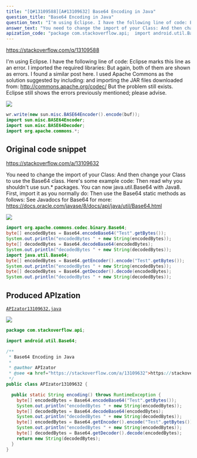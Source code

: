 ```yaml
---
title: "[Q#13109588][A#13109632] Base64 Encoding in Java"
question_title: "Base64 Encoding in Java"
question_text: "I'm using Eclipse. I have the following line of code: Eclipse marks this line as an error. I imported the required libraries: But again, both of them are shown as errors. I found a similar post here. I used Apache Commons as the solution suggested by including: and importing the JAR files downloaded from: http://commons.apache.org/codec/ But the problem still exists. Eclipse still shows the errors previously mentioned; please advise."
answer_text: "You need to change the import of your Class: And then change your Class to use the Base64 class. Here's some example code: Then read why you shouldn't use sun.* packages. You can now java.util.Base64 with Java8. First, import it as you normally do: Then use the Base64 static methods as follows: See Javadocs for Base64 for more: https://docs.oracle.com/javase/8/docs/api/java/util/Base64.html"
apization_code: "package com.stackoverflow.api;  import android.util.Base64;  /**  * Base64 Encoding in Java  *  * @author APIzator  * @see <a href=\"https://stackoverflow.com/a/13109632\">https://stackoverflow.com/a/13109632</a>  */ public class APIzator13109632 {    public static String encoding() throws RuntimeException {     byte[] encodedBytes = Base64.encodeBase64(\"Test\".getBytes());     System.out.println(\"encodedBytes \" + new String(encodedBytes));     byte[] decodedBytes = Base64.decodeBase64(encodedBytes);     System.out.println(\"decodedBytes \" + new String(decodedBytes));     byte[] encodedBytes = Base64.getEncoder().encode(\"Test\".getBytes());     System.out.println(\"encodedBytes \" + new String(encodedBytes));     byte[] decodedBytes = Base64.getDecoder().decode(encodedBytes);     return new String(decodedBytes);   } }"
---
```


https://stackoverflow.com/q/13109588

I&#x27;m using Eclipse. I have the following line of code:
Eclipse marks this line as an error. I imported the required libraries:
But again, both of them are shown as errors. I found a similar post here.
I used Apache Commons as the solution suggested by including:
and importing the JAR files downloaded from: http://commons.apache.org/codec/
But the problem still exists. Eclipse still shows the errors previously mentioned; please advise.


<div class="code-logo"><img src="/stackoverflow.png" /></div>

```java
wr.write(new sun.misc.BASE64Encoder().encode(buf));
import sun.misc.BASE64Encoder;
import sun.misc.BASE64Decoder;
import org.apache.commons.*;
```


## Original code snippet

https://stackoverflow.com/a/13109632

You need to change the import of your Class:
And then change your Class to use the Base64 class.
Here&#x27;s some example code:
Then read why you shouldn&#x27;t use sun.* packages.
You can now java.util.Base64 with Java8. First, import it as you normally do:
Then use the Base64 static methods as follows:
See Javadocs for Base64 for more: https://docs.oracle.com/javase/8/docs/api/java/util/Base64.html

<div class="code-logo"><img src="/stackoverflow.png" /></div>

```java
import org.apache.commons.codec.binary.Base64;
byte[] encodedBytes = Base64.encodeBase64("Test".getBytes());
System.out.println("encodedBytes " + new String(encodedBytes));
byte[] decodedBytes = Base64.decodeBase64(encodedBytes);
System.out.println("decodedBytes " + new String(decodedBytes));
import java.util.Base64;
byte[] encodedBytes = Base64.getEncoder().encode("Test".getBytes());
System.out.println("encodedBytes " + new String(encodedBytes));
byte[] decodedBytes = Base64.getDecoder().decode(encodedBytes);
System.out.println("decodedBytes " + new String(decodedBytes));
```

## Produced APIzation

[`APIzator13109632.java`](https://github.com/pasqualesalza/apization-temp-data/raw/master/search/APIzator13109632.java)

<div class="code-logo"><img src="/apizator.png" /></div>

```java
package com.stackoverflow.api;

import android.util.Base64;

/**
 * Base64 Encoding in Java
 *
 * @author APIzator
 * @see <a href="https://stackoverflow.com/a/13109632">https://stackoverflow.com/a/13109632</a>
 */
public class APIzator13109632 {

  public static String encoding() throws RuntimeException {
    byte[] encodedBytes = Base64.encodeBase64("Test".getBytes());
    System.out.println("encodedBytes " + new String(encodedBytes));
    byte[] decodedBytes = Base64.decodeBase64(encodedBytes);
    System.out.println("decodedBytes " + new String(decodedBytes));
    byte[] encodedBytes = Base64.getEncoder().encode("Test".getBytes());
    System.out.println("encodedBytes " + new String(encodedBytes));
    byte[] decodedBytes = Base64.getDecoder().decode(encodedBytes);
    return new String(decodedBytes);
  }
}

```